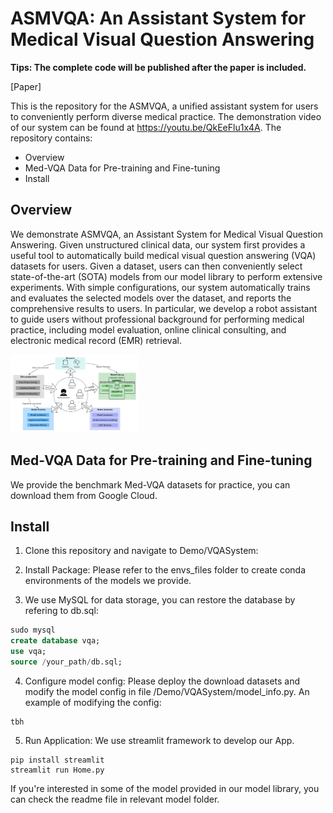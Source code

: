 # ASMVQA: An Assistant System for Medical Visual Question Answering

**Tips: The complete  code will be published after the paper is included.**

[Paper]

This is the repository for the ASMVQA, a unified assistant system for users to conveniently perform diverse medical practice. The demonstration video of our system can be found at https://youtu.be/QkEeFlu1x4A. The repository contains:

- Overview
- Med-VQA Data for Pre-training and Fine-tuning
- Install

## Overview

We demonstrate ASMVQA, an Assistant System for Medical Visual Question Answering. Given unstructured clinical data, our system first provides a useful tool to automatically build medical visual question answering (VQA) datasets for users. Given a dataset, users can then conveniently select state-of-the-art (SOTA) models from our model library to perform extensive experiments. With simple
configurations, our system automatically trains and evaluates the selected models over the dataset, and reports the comprehensive results to users. In particular, we develop a robot assistant to guide users without professional background for performing medical practice, including model evaluation, online clinical consulting, and electronic medical record (EMR) retrieval.

<img src="/Overview.png" alt="Overview" style="zoom:20%;" />

## Med-VQA Data for Pre-training and Fine-tuning

We provide the benchmark Med-VQA datasets for practice, you can download them from Google Cloud.

## Install

1. Clone this repository and navigate to Demo/VQASystem:

2. Install Package:  Please refer to the envs_files folder to create conda environments of the models we provide. 

3. We use MySQL for data storage,  you can restore the database by refering to db.sql:

```sql
sudo mysql
create database vqa;
use vqa;
source /your_path/db.sql;
```

4. Configure model config: Please deploy the download datasets and modify the model config in file /Demo/VQASystem/model_info.py. An example of modifying the config:

```
tbh
```

5. Run Application: We use streamlit framework to develop our App.

```
pip install streamlit
streamlit run Home.py
```

If you're interested in some of the model provided in our model library, you can check the readme file in relevant model folder.








